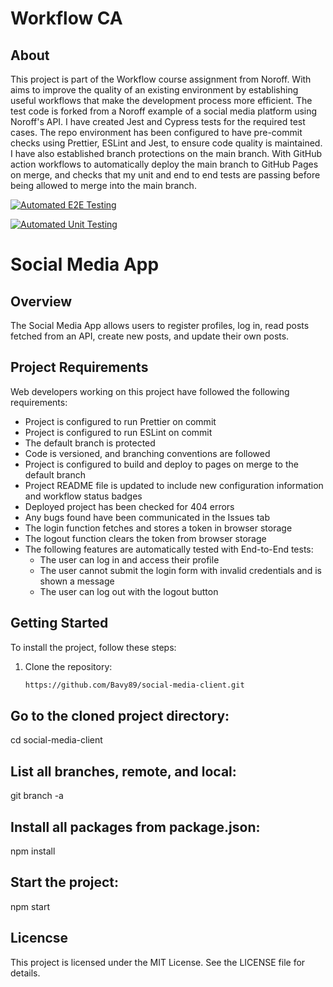 # Workflow CA



## **About** <a id="about"></a>

This project is part of the Workflow course assignment from Noroff. With aims to improve the quality of an existing environment by establishing useful workflows that make the development process more efficient. The test code is forked from a Noroff example of a social media platform using Noroff's API. I have created Jest and Cypress tests for the required test cases. The repo environment has been configured to have pre-commit checks using Prettier, ESLint and Jest, to ensure code quality is maintained. I have also established branch protections on the main branch. With GitHub action workflows to automatically deploy the main branch to GitHub Pages on merge, and checks that my unit and end to end tests are passing before being allowed to merge into the main branch.

[![Automated E2E Testing](https://github.com/Bavy89/social-media-client/actions/workflows/e2e-test.yml/badge.svg)](https://github.com/Bavy89/social-media-client/actions/workflows/e2e-test.yml)


[![Automated Unit Testing](https://github.com/Bavy89/social-media-client/actions/workflows/unit-test.yml/badge.svg?branch=workflow)](https://github.com/Bavy89/social-media-client/actions/workflows/unit-test.yml)


# Social Media App

## Overview

The Social Media App allows users to register profiles, log in, read posts fetched from an API, create new posts, and update their own posts.

## Project Requirements

Web developers working on this project have followed the following requirements:

- Project is configured to run Prettier on commit
- Project is configured to run ESLint on commit
- The default branch is protected
- Code is versioned, and branching conventions are followed
- Project is configured to build and deploy to pages on merge to the default branch
- Project README file is updated to include new configuration information and workflow status badges
- Deployed project has been checked for 404 errors
- Any bugs found have been communicated in the Issues tab
- The login function fetches and stores a token in browser storage
- The logout function clears the token from browser storage
- The following features are automatically tested with End-to-End tests:
  - The user can log in and access their profile
  - The user cannot submit the login form with invalid credentials and is shown a message
  - The user can log out with the logout button

## Getting Started

To install the project, follow these steps:

1. Clone the repository:

   ```bash
   https://github.com/Bavy89/social-media-client.git
   ```

## Go to the cloned project directory:

cd social-media-client

## List all branches, remote, and local:

git branch -a

## Install all packages from package.json:

npm install

## Start the project:

npm start

## Licencse

This project is licensed under the MIT License. See the LICENSE file for details.

